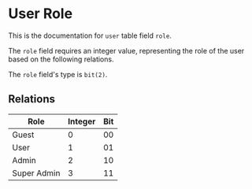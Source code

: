 # User Role

This is the documentation for `user` table field `role`.

The `role` field requires an integer value, representing the role of the user based on the following relations.

The `role` field's type is `bit(2)`.

## Relations

| Role        | Integer | Bit |
|-------------|---------|-----|
| Guest       | 0       | 00  |
| User        | 1       | 01  |
| Admin       | 2       | 10  |
| Super Admin | 3       | 11  |
